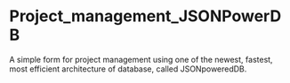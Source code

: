 # Project_management_JSONPowerDB
A simple form for project management using one of the newest, fastest, most efficient architecture of database, called JSONpoweredDB.
